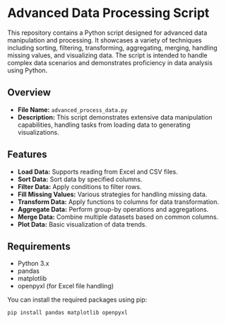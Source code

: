 # Advanced Data Processing Script

This repository contains a Python script designed for advanced data manipulation and processing. It showcases a variety of techniques including sorting, filtering, transforming, aggregating, merging, handling missing values, and visualizing data. The script is intended to handle complex data scenarios and demonstrates proficiency in data analysis using Python.

## Overview

- **File Name:** `advanced_process_data.py`
- **Description:** This script demonstrates extensive data manipulation capabilities, handling tasks from loading data to generating visualizations.

## Features

- **Load Data:** Supports reading from Excel and CSV files.
- **Sort Data:** Sort data by specified columns.
- **Filter Data:** Apply conditions to filter rows.
- **Fill Missing Values:** Various strategies for handling missing data.
- **Transform Data:** Apply functions to columns for data transformation.
- **Aggregate Data:** Perform group-by operations and aggregations.
- **Merge Data:** Combine multiple datasets based on common columns.
- **Plot Data:** Basic visualization of data trends.

## Requirements

- Python 3.x
- pandas
- matplotlib
- openpyxl (for Excel file handling)

You can install the required packages using pip:

```bash
pip install pandas matplotlib openpyxl

